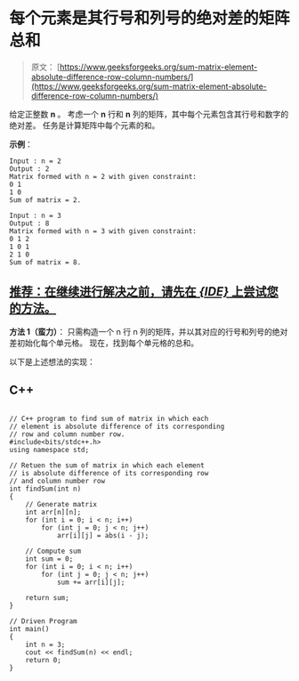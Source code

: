 # 每个元素是其行号和列号的绝对差的矩阵总和

> 原文： [https://www.geeksforgeeks.org/sum-matrix-element-absolute-difference-row-column-numbers/](https://www.geeksforgeeks.org/sum-matrix-element-absolute-difference-row-column-numbers/)

给定正整数 **n** 。 考虑一个 **n** 行和 **n** 列的矩阵，其中每个元素包含其行号和数字的绝对差。 任务是计算矩阵中每个元素的和。

**示例**：

```
Input : n = 2
Output : 2
Matrix formed with n = 2 with given constraint:
0 1
1 0
Sum of matrix = 2.

Input : n = 3
Output : 8
Matrix formed with n = 3 with given constraint:
0 1 2
1 0 1
2 1 0
Sum of matrix = 8.

```

## [推荐：在继续进行解决之前，请先在 ***<u>{IDE}</u>*** 上尝试您的方法。](https://ide.geeksforgeeks.org/)

**方法 1（蛮力）**：
只需构造一个 n 行 n 列的矩阵，并以其对应的行号和列号的绝对差初始化每个单元格。 现在，找到每个单元格的总和。

以下是上述想法的实现：

## C++ 

```

// C++ program to find sum of matrix in which each 
// element is absolute difference of its corresponding 
// row and column number row. 
#include<bits/stdc++.h> 
using namespace std; 

// Retuen the sum of matrix in which each element 
// is absolute difference of its corresponding row 
// and column number row 
int findSum(int n) 
{ 
    // Generate matrix 
    int arr[n][n]; 
    for (int i = 0; i < n; i++) 
        for (int j = 0; j < n; j++) 
            arr[i][j] = abs(i - j); 

    // Compute sum 
    int sum = 0; 
    for (int i = 0; i < n; i++) 
        for (int j = 0; j < n; j++) 
            sum += arr[i][j]; 

    return sum; 
} 

// Driven Program 
int main() 
{ 
    int n = 3; 
    cout << findSum(n) << endl; 
    return 0; 
} 

```
